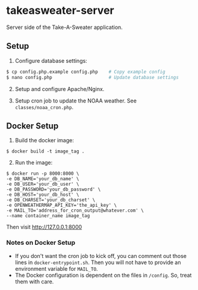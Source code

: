 # takeasweater-server

Server side of the Take-A-Sweater application.

## Setup

1. Configure database settings:

```sh
$ cp config.php.example config.php    # Copy example config
$ nano config.php                     # Update database settings
```

2. Setup and configure Apache/Nginx. 

3. Setup cron job to update the NOAA weather. See `classes/noaa_cron.php`.


## Docker Setup

1. Build the docker image:

```
$ docker build -t image_tag .
```

2. Run the image:

```
$ docker run -p 8000:8000 \
-e DB_NAME='your_db_name' \
-e DB_USER='your_db_user' \
-e DB_PASSWORD='your_db_password' \
-e DB_HOST='your_db_host' \
-e DB_CHARSET='your_db_charset' \
-e OPENWEATHERMAP_API_KEY='the_api_key' \
-e MAIL_TO='address_for_cron_output@whatever.com' \
--name container_name image_tag
```

Then visit http://127.0.0.1:8000

### Notes on Docker Setup

- If you don't want the cron job to kick off, you can comment out those lines in 
`docker-entrypoint.sh`. Then you will not have to provide an environment variable
for `MAIL_TO`.
- The Docker configuration is dependent on the files in `/config`. So, treat them 
with care.
